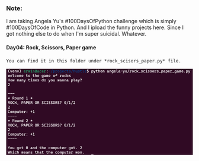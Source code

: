 ### Note:

I am taking Angela Yu's #100DaysOfPython challenge which is simply #100DaysOfCode in Python. And I ipload the funny projects here. Since I got nothing else to do when I'm super suicidal. Whatever.

#### Day04: Rock, Scissors, Paper game
    You can find it in this folder under *rock_scisors_paper.py* file.
![](rock_scissors_paper_game.png)